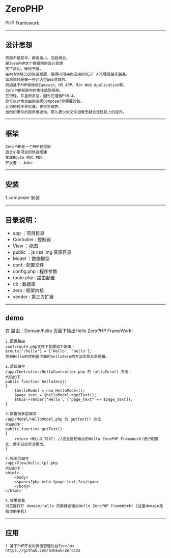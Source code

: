 # ZeroPHP
PHP Framework

---

## 设计思想
```
简而不是其华，麻雀虽小，五脏俱全。
是ZeroPHP这个微框架的设计思想
天下武功，唯快不破。
在Web领域JS的快速发展，使得H5等Web应用的REST API程度越来越高。
如果你只是做一些非大型Web项目的。
例如基于PHP做微信Campain、H5 APP、Min Web Application等。 
ZeroPHP就是你的绝佳选型框架。
它很轻，并且很灵活。因为它遵循PSR-4。
你可以非常自由的选择Composer你需要的包。
让你的程序更优雅，更容易维护。
当然如果你的程序很迷你，那么极少的文件加载无疑会是性能上的提升。
```
---

## 框架
```
ZeroPHP是一个PHP轻框架
适合小型项目的快速搭建
集成Route MVC PDO
开发者 : Anke
```

---

## 安装
1.composer 安装


---

## 目录说明：
- app ：项目目录
 - Controller : 控制器
 - View ：视图
  - public ：js css img 资源目录
 - Model ：数据模型
- conf : 配置文件
 - config.php : 程序参数
 - route.php : 路由配置
- db : 数据库
- zero : 框架内核
- vendor : 第三方扩展

---

## demo
在 路由：Domain/hello 页面下输出Hello ZeroPHP FrameWork!
```
1.配置路由
conf/route.php文件下配置如下路由：
$route['/hello'] = ['Hello', 'hello']; 
找到Hello的控制器下面的helloZero的方法实现业务逻辑。

2.逻辑编写
/app/Controller/HelloController.php 的 helloZero() 方法：
代码如下：
public function helloZero()
{
    $helloModel = new HelloModel();
    $page_text = $helloModel->getText();
    $this->render('Hello', ["page_text" => $page_text]);
}

3.数据抽象层编写
/app/Model/HelloModel.php 的 getText() 方法
代码如下：
public function getText()
{
    return HELLO_TEXT; //这里是把输出的Hello ZeroPHP FrameWork!进行配置化，便于日后灵活更改。
}

4.视图层编写
/app/View/Hello.tpl.php
代码如下：
<html>
    <body>
    <span><?php echo $page_text;?></span>
    </body>
</html>

5.效果查看
浏览器打开 domain/hello 页面就会输出Hello ZeroPHP FrameWork! [这里domain是指你的主机]
```

---

## 应用
```
1.基于PHP开发的微信管理后台ZeroCms 
https://github.com/ankewk/ZeroCms
```

